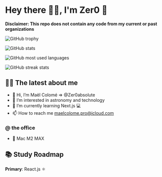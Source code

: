 # Hey there 👋🏻, I'm Zer0 🐙

**Disclaimer: This repo does not contain any code from my current or past organizations**

![GitHub trophy](https://github-profile-trophy.vercel.app/?username=Zer0absolute&theme=onedark&margin-w=15&margin-h=15&column=7)

![GitHub stats](https://github-readme-stats.vercel.app/api/top-langs/?username=Zer0absolute&theme=onedark&layout=compact&langs_count=15)

![GitHub most used languages](https://github-readme-stats.vercel.app/api?username=Zer0absolute&show_icons=true&theme=onedark)


![GitHub streak stats](http://github-readme-streak-stats.herokuapp.com?user=Zer0absolute&theme=onedark)

<!-- ![GitHub profile views](https://komarev.com/ghpvc/?username=ZeR0HeR00&label=Profile%20views&color=0e75b6&style=flat) -->

## 👨‍💻 The latest about me 

- 👋 Hi, I’m Maël Colomé => @Zer0absolute
- 👀 I’m interested in astronomy and technology
- 🌱 I’m currently learning Next.js 💻
- 📫 How to reach me maelcolome.pro@icloud.com

### @ the office 

- 👾 Mac M2 MAX

## 📚 Study Roadmap 

**Primary**: React.js ⚛️

<!---
Zer0absolute/ZeR0HeR00 is a ✨ special ✨ repository because its `README.md` (this file) appears on your GitHub profile.
You can click the Preview link to take a look at your changes.
--->

<!--
**Zer0absolute/Zer0absolute** is a ✨ _special_ ✨ repository because its `README.md` (this file) appears on your GitHub profile.

Here are some ideas to get you started:

- 🔭 I’m currently working on ...
- 🌱 I’m currently learning ...
- 👯 I’m looking to collaborate on ...
- 🤔 I’m looking for help with ...
- 💬 Ask me about ...
- 📫 How to reach me: ...
- 😄 Pronouns: ...
- ⚡ Fun fact: ...
-->
